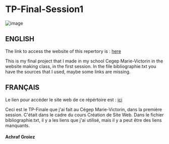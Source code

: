 # TP-Final-Session1
![image](https://github.com/AchrafGroiez/TP-Final-Session1/assets/112225386/dc9a2982-63c7-44de-96fa-cf9b5bfc1c7b)


## ENGLISH
The link to access the website of this repertory is : <a href="https://achrafgroiez.github.io/TP-Final-Session1/html/index.html">here </a>

This is my final project that I made in my school Cegep Marie-Victorin in the website making class, in the first session. In the file bibliographie.txt you have the sources that I used, maybe some links are missing.

## FRANÇAIS
Le lien pour accéder le site web de ce répértoire est : <a href="https://achrafgroiez.github.io/TP-Final-Session1/html/index.html">ici</a>

Ceci est le TP-Finale que j'ai fait au Cégep Marie-Victorin, dans la première session. C'était dans le cadre du cours Création de Site Web. Dans le fichier bibliographie.txt, il y a les liens que j'ai utilisé, mais il y a peut être des liens manquants.

#### Achraf Groiez
